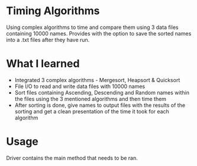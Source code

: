 # Timing Algorithms
Using complex algorithms to time and compare them using 3 data files containing 10000 names.
Provides with the option to save the sorted names into a .txt files after they have run.

# What I learned
* Integrated 3 complex algorithms - Mergesort, Heapsort & Quicksort
* File I/O to read and write data files with 10000 names
* Sort files containing Ascending, Descending and Random names within the files using the 3 mentioned algorithms and then time them
* After sorting is done, give names to output files with the results of the sorting and get a clean presentation of the time it took for each algorithm

# Usage
Driver contains the main method that needs to be ran.
